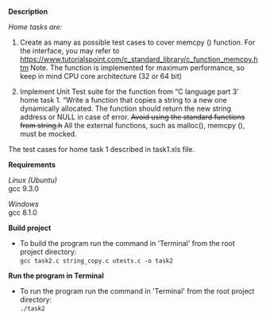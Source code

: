**Description**

*Home tasks are:*

1. Create as many as possible test cases to cover memcpy () function. For the interface, you
may refer to https://www.tutorialspoint.com/c_standard_library/c_function_memcpy.htm 
Note. The function is implemented for maximum performance, so keep in mind CPU core architecture (32 or 64 bit)

2. Implement Unit Test suite for the function from “C language part 3’ home task 1.
“Write a function that copies a string to a new one dynamically allocated. The function should return the new
string address or NULL in case of error. ~~Avoid using the standard functions from string.h~~
All the external functions, such as malloc(), memcpy (), must be mocked.

The test cases for home task 1 described in task1.xls file.

**Requirements**

*Linux (Ubuntu)*<br>
gcc 9.3.0

*Windows*<br>
gcc 8.1.0

**Build project**
- To build the program run the command in 'Terminal' from the root project directory:<br>
``gcc task2.c string_copy.c utests.c -o task2``<br>

**Run the program in Terminal**
- To run the program run the command in 'Terminal' from the root project directory:<br>
``./task2``<br>

